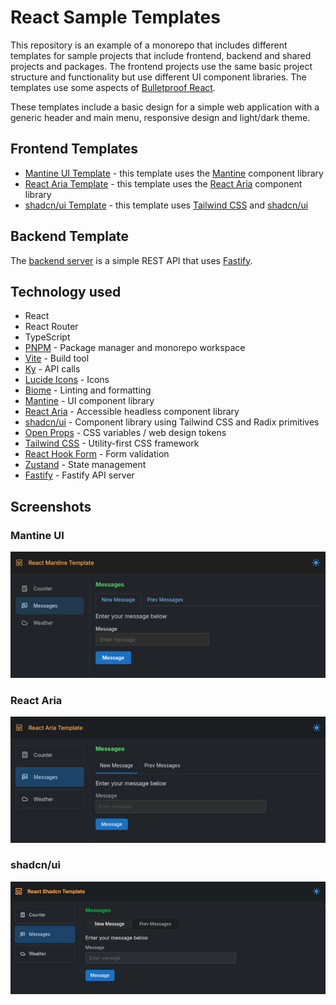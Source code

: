 # React Sample Templates

This repository is an example of a monorepo that includes different templates for sample projects that include frontend, backend and shared projects and packages.  The frontend projects use the same basic project structure and functionality but use different UI component libraries.  The templates use some aspects of [Bulletproof React](https://github.com/alan2207/bulletproof-react).

These templates include a basic design for a simple web application with a generic header and main menu, responsive design and light/dark theme.

## Frontend Templates

- [Mantine UI Template](https://github.com/bljohnsondev/react-sample-templates/tree/main/apps/mantine) - this template uses the [Mantine](https://mantine.dev/) component library
- [React Aria Template](https://github.com/bljohnsondev/react-sample-templates/tree/main/apps/react-aria) - this template uses the [React Aria](https://react-spectrum.adobe.com/react-aria/index.html) component library
- [shadcn/ui Template](https://github.com/bljohnsondev/react-sample-templates/tree/main/apps/shadcn) - this template uses [Tailwind CSS](https://tailwindcss.com/) and [shadcn/ui](https://ui.shadcn.com/)

## Backend Template

The [backend server](https://github.com/bljohnsondev/react-sample-templates/tree/main/apps/server) is a simple REST API that uses [Fastify](https://fastify.dev/).

## Technology used

- React
- React Router
- TypeScript
- [PNPM](https://pnpm.io/) - Package manager and monorepo workspace
- [Vite](https://vite.dev/) - Build tool
- [Ky](https://github.com/sindresorhus/ky) - API calls
- [Lucide Icons](https://lucide.dev/) - Icons
- [Biome](https://biomejs.dev/) - Linting and formatting
- [Mantine](https://mantine.dev/) - UI component library
- [React Aria](https://react-spectrum.adobe.com/react-aria/index.html) - Accessible headless component library
- [shadcn/ui](https://ui.shadcn.com/) - Component library using Tailwind CSS and Radix primitives
- [Open Props](https://open-props.style/) - CSS variables / web design tokens
- [Tailwind CSS](https://tailwindcss.com/) - Utility-first CSS framework 
- [React Hook Form](https://react-hook-form.com/) - Form validation
- [Zustand](https://github.com/pmndrs/zustand) - State management
- [Fastify](https://fastify.dev) - Fastify API server

## Screenshots

### Mantine UI
![Mantine Screenshot 1](https://raw.githubusercontent.com/bljohnsondev/react-sample-templates/refs/heads/main/docs/mt-screenshot1.jpg)

### React Aria
![React Aria Screenshot 1](https://raw.githubusercontent.com/bljohnsondev/react-sample-templates/refs/heads/main/docs/ra-screenshot1.jpg)

### shadcn/ui
![shadcn/ui Screenshot 1](https://raw.githubusercontent.com/bljohnsondev/react-sample-templates/refs/heads/main/docs/shad-screenshot1.jpg)
